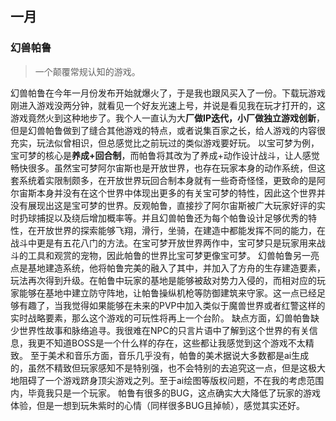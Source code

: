 
## 一月
### 幻兽帕鲁
> 一个颠覆常规认知的游戏。

幻兽帕鲁在今年一月份发布开始就爆火了，于是我也跟风买入了一份。下载玩游戏刚进入游戏没两分钟，就看见一个好友光速上号，并说是看见我在玩才打开的，这游戏竟然火到这种地步了。我个人一直认为大**厂做IP迭代，小厂做独立游戏创新**，但是幻兽帕鲁做到了缝合其他游戏的特点，或者说集百家之长，给人游戏的内容很充实，玩法似曾相识，但总感觉比之前玩过的类似游戏要好玩。
以宝可梦为例，宝可梦的核心是**养成+回合制**，而帕鲁将其改为了养成+动作设计战斗，让人感觉畅快很多。虽然宝可梦阿尔宙斯也是开放世界，也存在玩家本身的动作系统，但这套系统着实限制颇多，在开放世界玩回合制本身就有一些奇奇怪怪，更致命的是阿尔宙斯本身并没有在这个世界中体现出更多的有关宝可梦的特性，因此这个世界并没有展现出这是宝可梦的世界。反观帕鲁，直接抄了阿尔宙斯被广大玩家好评的实时扔球捕捉以及绕后增加概率等。并且幻兽帕鲁还为每个帕鲁设计足够优秀的特性，在开放世界的探索能够飞翔，滑行，坐骑，在建造中都能发挥不同的能力，在战斗中更是有五花八门的方法。在宝可梦开放世界两作中，宝可梦只是玩家用来战斗的工具和观赏的宠物，因此帕鲁的世界比宝可梦更像宝可梦。
幻兽帕鲁另一亮点是基地建造系统，他将帕鲁完美的融入了其中，并加入了方舟的生存建造要素，玩法再次得到升级。在帕鲁中玩家的基地是能够被敌对势力入侵的，而相对应的玩家能够在基地中建立防守阵地，让帕鲁操纵机枪等防御建筑来守家。这一点已经足够有趣了，当我觉得如果能够在未来的PVP中加入类似于魔兽世界或者红警这样的实时战略要素，那么这个游戏的可玩性将再上一个台阶。
缺点方面，幻兽帕鲁缺少世界性故事和脉络追寻。我很难在NPC的只言片语中了解到这个世界的有关信息，我更不知道BOSS是一个什么样的存在，这些都让我感觉到这个游戏不太精致。
至于美术和音乐方面，音乐几乎没有，帕鲁的美术据说大多数都是ai生成的，虽然不精致但玩家感知不是特别强，也不会特别的去追究这一点，但是这极大地阻碍了一个游戏跻身顶尖游戏之列。至于ai绘图等版权问题，不在我的考虑范围内，毕竟我只是一个玩家。
帕鲁有很多的BUG，这点确实大大降低了玩家的游戏体验，但是一想到玩朱紫时的心情（同样很多BUG且掉帧），感觉其实还好。

